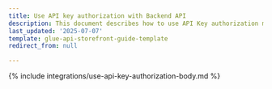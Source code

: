 ```yaml
---
title: Use API key authorization with Backend API
description: This document describes how to use API Key authorization mechanism with Backend API in Spryker.
last_updated: '2025-07-07'
template: glue-api-storefront-guide-template
redirect_from: null

---
```


{% include integrations/use-api-key-authorization-body.md %}
